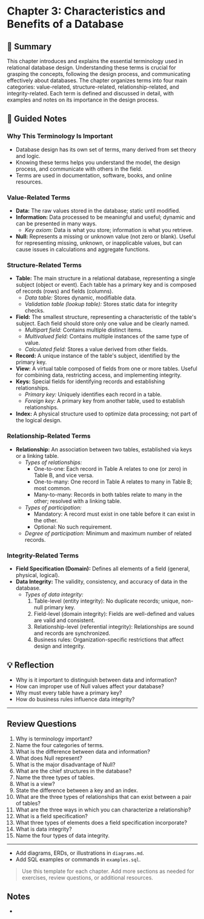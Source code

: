 # Chapter 3: Characteristics and Benefits of a Database

## 📖 Summary

This chapter introduces and explains the essential terminology used in relational database design. Understanding these terms is crucial for grasping the concepts, following the design process, and communicating effectively about databases. The chapter organizes terms into four main categories: value-related, structure-related, relationship-related, and integrity-related. Each term is defined and discussed in detail, with examples and notes on its importance in the design process.

## 📝 Guided Notes

### Why This Terminology Is Important
- Database design has its own set of terms, many derived from set theory and logic.
- Knowing these terms helps you understand the model, the design process, and communicate with others in the field.
- Terms are used in documentation, software, books, and online resources.

### Value-Related Terms
- **Data:** The raw values stored in the database; static until modified.
- **Information:** Data processed to be meaningful and useful; dynamic and can be presented in many ways.
  - *Key axiom:* Data is what you store; information is what you retrieve.
- **Null:** Represents a missing or unknown value (not zero or blank). Useful for representing missing, unknown, or inapplicable values, but can cause issues in calculations and aggregate functions.

### Structure-Related Terms
- **Table:** The main structure in a relational database, representing a single subject (object or event). Each table has a primary key and is composed of records (rows) and fields (columns).
  - *Data table:* Stores dynamic, modifiable data.
  - *Validation table (lookup table):* Stores static data for integrity checks.
- **Field:** The smallest structure, representing a characteristic of the table's subject. Each field should store only one value and be clearly named.
  - *Multipart field:* Contains multiple distinct items.
  - *Multivalued field:* Contains multiple instances of the same type of value.
  - *Calculated field:* Stores a value derived from other fields.
- **Record:** A unique instance of the table's subject, identified by the primary key.
- **View:** A virtual table composed of fields from one or more tables. Useful for combining data, restricting access, and implementing integrity.
- **Keys:** Special fields for identifying records and establishing relationships.
  - *Primary key:* Uniquely identifies each record in a table.
  - *Foreign key:* A primary key from another table, used to establish relationships.
- **Index:** A physical structure used to optimize data processing; not part of the logical design.

### Relationship-Related Terms
- **Relationship:** An association between two tables, established via keys or a linking table.
  - *Types of relationships:*
    - One-to-one: Each record in Table A relates to one (or zero) in Table B, and vice versa.
    - One-to-many: One record in Table A relates to many in Table B; most common.
    - Many-to-many: Records in both tables relate to many in the other; resolved with a linking table.
  - *Types of participation:*
    - Mandatory: A record must exist in one table before it can exist in the other.
    - Optional: No such requirement.
  - *Degree of participation:* Minimum and maximum number of related records.

### Integrity-Related Terms
- **Field Specification (Domain):** Defines all elements of a field (general, physical, logical).
- **Data Integrity:** The validity, consistency, and accuracy of data in the database.
  - *Types of data integrity:*
    1. Table-level (entity integrity): No duplicate records; unique, non-null primary key.
    2. Field-level (domain integrity): Fields are well-defined and values are valid and consistent.
    3. Relationship-level (referential integrity): Relationships are sound and records are synchronized.
    4. Business rules: Organization-specific restrictions that affect design and integrity.

## 💡 Reflection
- Why is it important to distinguish between data and information?
- How can improper use of Null values affect your database?
- Why must every table have a primary key?
- How do business rules influence data integrity?

---

## Review Questions
1. Why is terminology important?
2. Name the four categories of terms.
3. What is the difference between data and information?
4. What does Null represent?
5. What is the major disadvantage of Null?
6. What are the chief structures in the database?
7. Name the three types of tables.
8. What is a view?
9. State the difference between a key and an index.
10. What are the three types of relationships that can exist between a pair of tables?
11. What are the three ways in which you can characterize a relationship?
12. What is a field specification?
13. What three types of elements does a field specification incorporate?
14. What is data integrity?
15. Name the four types of data integrity.

---

- Add diagrams, ERDs, or illustrations in `diagrams.md`.
- Add SQL examples or commands in `examples.sql`.

> Use this template for each chapter. Add more sections as needed for exercises, review questions, or additional resources.

## Notes

-
